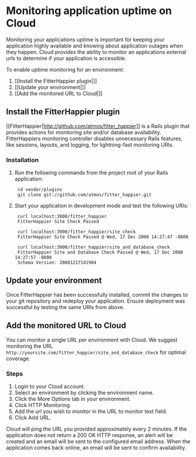 # Monitoring application uptime on Cloud

Monitoring your applications uptime is important for keeping your 
application highly available and knowing about application outages when they happen.
Cloud provides the ability to monitor an applications external
urls to determine if your application is accessible.

To enable uptime monitoring for an environment:

1. [[Install the FitterHappier plugin|]]
2. [[Update your environment|]]
3. [[Add the monitored URL to Cloud|]]

## Install the FitterHappier plugin

[[FitterHappier|http://github.com/atmos/fitter_happier]] is a Rails plugin that provides actions for monitoring site and/or database availability. FitterHappiers monitoring controller disables unnecessary Rails features, like sessions, layouts, and logging, for lightning-fast monitoring URIs.

### Installation

1. Run the following commands from the project root of your Rails application:

        cd vendor/plugins
        git clone git://github.com/atmos/fitter_happier.git

2. Start your application in development mode and test the following URIs:

        curl localhost:3000/fitter_happier
        FitterHappier Site Check Passed

        curl localhost:3000/fitter_happier/site_check
        FitterHappier Site Check Passed @ Wed, 17 Dec 2008 14:27:47 -0800

        curl localhost:3000/fitter_happier/site_and_database_check
        FitterHappier Site and Database Check Passed @ Wed, 17 Dec 2008 14:27:57 -0800
        Schema Version: 20081217141904


## Update your environment

Once FitterHappier has been successfully installed, commit the changes to your git repository 
and redeploy your application. Ensure deployment was successful by testing the same URIs from above.

## Add the monitored URL to Cloud

You can monitor a single URL per environment with Cloud.  We suggest monitoring the 
URL `http://yoursite.com/fitter_happier/site_and_database_check` for optimal coverage.

### Steps

  1. Login to your Cloud account.
  2. Select an environment by clicking the environment name.
  3. Click the More Options tab in your environment.
  4. Click HTTP Monitoring.
  5. Add the url you wish to monitor in the URL to monitor text field.
  6. Click Add URL.

Cloud will ping the URL you provided approximately every 2 minutes.  If the application does not return a
200 OK HTTP response, an alert will be created and an email will be sent to the configured email address.
When the application comes back online, an email will be sent to confirm availability.